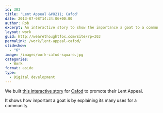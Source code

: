 ```yaml
---
id: 303
title: 'Lent Appeal &#8211; Cafod'
date: 2013-07-08T14:34:06+00:00
author: Rob
excerpt: An interactive story to show the importance a goat to a community.
layout: work
guid: http://wearethoughtfox.com/site/?p=303
permalink: /work/lent-appeal-cafod/
slideshow:
  - "6"
image: /images/work-cafod-square.jpg
categories:
  - Work
format: aside
type:
  - Digital development
---
```

We built [this interactive story](http://www.cafod.org.uk/Give/Lent-Appeal-2013) for [Cafod](http://www.cafod.org.uk/) to promote their Lent Appeal.

It shows how important a goat is by explaining its many uses for a community.
